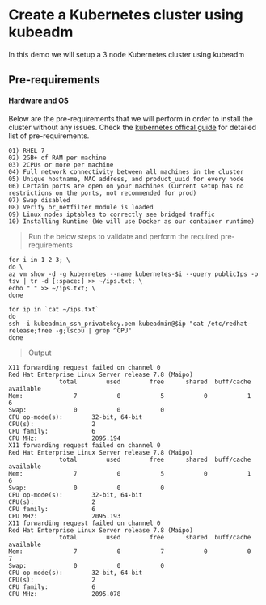 # Create a Kubernetes cluster using kubeadm
In this demo we will setup a 3 node Kubernetes cluster using kubeadm

## Pre-requirements

#### Hardware and OS
Below are the pre-requirements that we will perform in order to install the cluster without any issues. Check the [kubernetes offical guide](https://kubernetes.io/docs/setup/production-environment/tools/kubeadm/install-kubeadm/) for detailed list of pre-requirements.

```shell
01) RHEL 7
02) 2GB+ of RAM per machine
03) 2CPUs or more per machine
04) Full network connectivity between all machines in the cluster
05) Unique hostname, MAC address, and product_uuid for every node
06) Certain ports are open on your machines (Current setup has no restrictions on the ports, not recommended for prod)
07) Swap disabled
08) Verify br_netfilter module is loaded
09) Linux nodes iptables to correctly see bridged traffic
10) Installing Runtime (We will use Docker as our container runtime)
```
> Run the below steps to validate and perform the required pre-requirements

```shell
for i in 1 2 3; \
do \
az vm show -d -g kubernetes --name kubernetes-$i --query publicIps -o tsv | tr -d [:space:] >> ~/ips.txt; \
echo " " >> ~/ips.txt; \
done
```
```shell
for ip in `cat ~/ips.txt`
do
ssh -i kubeadmin_ssh_privatekey.pem kubeadmin@$ip "cat /etc/redhat-release;free -g;lscpu | grep ^CPU"
done
```
> Output

```shell
X11 forwarding request failed on channel 0
Red Hat Enterprise Linux Server release 7.8 (Maipo)
              total        used        free      shared  buff/cache   available
Mem:              7           0           5           0           1           6
Swap:             0           0           0
CPU op-mode(s):        32-bit, 64-bit
CPU(s):                2
CPU family:            6
CPU MHz:               2095.194
X11 forwarding request failed on channel 0
Red Hat Enterprise Linux Server release 7.8 (Maipo)
              total        used        free      shared  buff/cache   available
Mem:              7           0           5           0           1           6
Swap:             0           0           0
CPU op-mode(s):        32-bit, 64-bit
CPU(s):                2
CPU family:            6
CPU MHz:               2095.193
X11 forwarding request failed on channel 0
Red Hat Enterprise Linux Server release 7.8 (Maipo)
              total        used        free      shared  buff/cache   available
Mem:              7           0           7           0           0           7
Swap:             0           0           0
CPU op-mode(s):        32-bit, 64-bit
CPU(s):                2
CPU family:            6
CPU MHz:               2095.078
```
